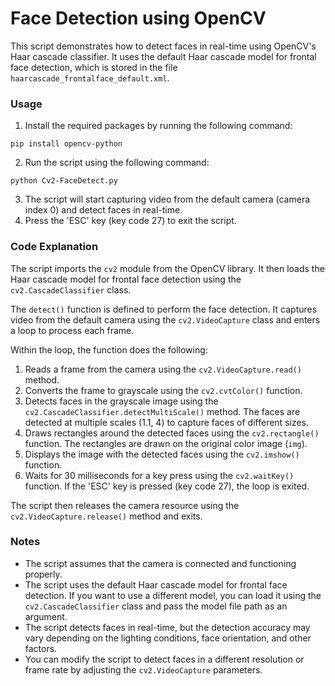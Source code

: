 Face Detection using OpenCV
==========================

This script demonstrates how to detect faces in real-time using OpenCV's Haar cascade classifier. It uses the default Haar cascade model for frontal face detection, which is stored in the file `haarcascade_frontalface_default.xml`.

### Usage

1. Install the required packages by running the following command:
```
pip install opencv-python
```
2. Run the script using the following command:
```
python Cv2-FaceDetect.py
```
3. The script will start capturing video from the default camera (camera index 0) and detect faces in real-time.
4. Press the 'ESC' key (key code 27) to exit the script.

### Code Explanation

The script imports the `cv2` module from the OpenCV library. It then loads the Haar cascade model for frontal face detection using the `cv2.CascadeClassifier` class.

The `detect()` function is defined to perform the face detection. It captures video from the default camera using the `cv2.VideoCapture` class and enters a loop to process each frame.

Within the loop, the function does the following:

1. Reads a frame from the camera using the `cv2.VideoCapture.read()` method.
2. Converts the frame to grayscale using the `cv2.cvtColor()` function.
3. Detects faces in the grayscale image using the `cv2.CascadeClassifier.detectMultiScale()` method. The faces are detected at multiple scales (1.1, 4) to capture faces of different sizes.
4. Draws rectangles around the detected faces using the `cv2.rectangle()` function. The rectangles are drawn on the original color image (`img`).
5. Displays the image with the detected faces using the `cv2.imshow()` function.
6. Waits for 30 milliseconds for a key press using the `cv2.waitKey()` function. If the 'ESC' key is pressed (key code 27), the loop is exited.

The script then releases the camera resource using the `cv2.VideoCapture.release()` method and exits.

### Notes

* The script assumes that the camera is connected and functioning properly.
* The script uses the default Haar cascade model for frontal face detection. If you want to use a different model, you can load it using the `cv2.CascadeClassifier` class and pass the model file path as an argument.
* The script detects faces in real-time, but the detection accuracy may vary depending on the lighting conditions, face orientation, and other factors.
* You can modify the script to detect faces in a different resolution or frame rate by adjusting the `cv2.VideoCapture` parameters.
